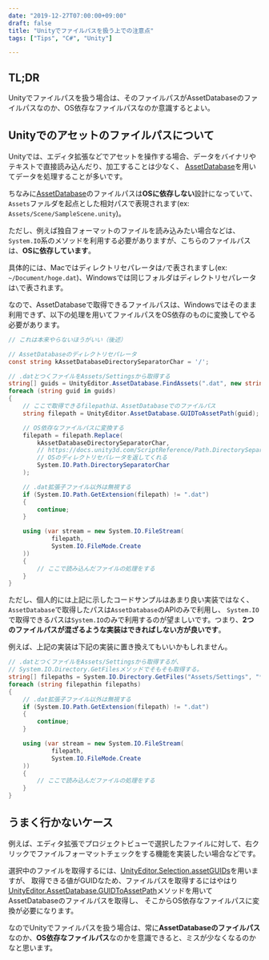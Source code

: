 ```yaml
---
date: "2019-12-27T07:00:00+09:00"
draft: false
title: "Unityでファイルパスを扱う上での注意点"
tags: ["Tips", "C#", "Unity"]

---
```


## TL;DR

Unityでファイルパスを扱う場合は、そのファイルパスがAssetDatabaseのファイルパスなのか、OS依存なファイルパスなのか意識するとよい。

## Unityでのアセットのファイルパスについて

Unityでは、エディタ拡張などでアセットを操作する場合、データをバイナリやテキストで直接読み込んだり、加工することは少なく、
[AssetDatabase](https://docs.unity3d.com/ScriptReference/AssetDatabase.html)を用いてデータを処理することが多いです。

ちなみに[AssetDatabase](https://docs.unity3d.com/ScriptReference/AssetDatabase.html)のファイルパスは**OSに依存しない**設計になっていて、
`Assets`ファルダを起点とした相対パスで表現されます(ex: `Assets/Scene/SampleScene.unity`)。

ただし、例えば独自フォーマットのファイルを読み込みたい場合などは、`System.IO`系のメソッドを利用する必要がありますが、こちらのファイルパスは、**OSに依存しています**。

具体的には、Macではディレクトリセパレータは`/`で表されますし(ex: `~/Document/hoge.dat`)、Windowsでは同じフォルダはディレクトリセパレータは`\`で表されます。

なので、AssetDatabaseで取得できるファイルパスは、Windowsではそのまま利用できず、以下の処理を用いてファイルパスをOS依存のものに変換してやる必要があります。

```cs
// これは本来やらないほうがいい（後述）

// AssetDatabaseのディレクトリセパレータ
const string kAssetDatabaseDirectorySeparatorChar = '/';

// .datとつくファイルをAssets/Settingsから取得する
string[] guids = UnityEditor.AssetDatabase.FindAssets(".dat", new string[] { "Assets/Settings" });
foreach (string guid in guids)
{
    // ここで取得できるfilepathは、AssetDatabaseでのファイルパス
    string filepath = UnityEditor.AssetDatabase.GUIDToAssetPath(guid);

    // OS依存なファイルパスに変換する
    filepath = filepath.Replace(
        kAssetDatabaseDirectorySeparatorChar,
        // https://docs.unity3d.com/ScriptReference/Path.DirectorySeparatorChar.html
        // OSのディレクトリセパレータを返してくれる
        System.IO.Path.DirectorySeparatorChar
    );

    // .dat拡張子ファイル以外は無視する
    if (System.IO.Path.GetExtension(filepath) != ".dat")
    {
        continue;
    }

    using (var stream = new System.IO.FileStream(
            filepath,
            System.IO.FileMode.Create
    ))
    {
        // ここで読み込んだファイルの処理をする
    }
}
```

ただし、個人的には上記に示したコードサンプルはあまり良い実装ではなく、`AssetDatabase`で取得したパスは`AssetDatabase`のAPIのみで利用し、
`System.IO`で取得できるパスは`System.IO`のみで利用するのが望ましいです。つまり、**2つのファイルパスが混ざるような実装はできればしない方が良いです**。

例えば、上記の実装は下記の実装に置き換えてもいいかもしれません。

```cs
// .datとつくファイルをAssets/Settingsから取得するが、
// System.IO.Directory.GetFilesメソッドでそもそも取得する。
string[] filepaths = System.IO.Directory.GetFiles("Assets/Settings", "*.dat");
foreach (string filepathin filepaths)
{
    // .dat拡張子ファイル以外は無視する
    if (System.IO.Path.GetExtension(filepath) != ".dat")
    {
        continue;
    }

    using (var stream = new System.IO.FileStream(
            filepath,
            System.IO.FileMode.Create
    ))
    {
        // ここで読み込んだファイルの処理をする
    }
}
```

## うまく行かないケース

例えば、エディタ拡張でプロジェクトビューで選択したファイルに対して、右クリックでファイルフォーマットチェックをする機能を実装したい場合などです。

選択中のファイルを取得するには、[UnityEditor.Selection.assetGUIDs](https://docs.unity3d.com/ScriptReference/Selection-assetGUIDs.html)を用いますが、
取得できる値がGUIDなため、ファイルパスを取得するにはやはり[UnityEditor.AssetDatabase.GUIDToAssetPath](https://docs.unity3d.com/ScriptReference/AssetDatabase.GUIDToAssetPath.html)メソッドを用いてAssetDatabaseのファイルパスを取得し、
そこからOS依存なファイルパスに変換が必要になります。

なのでUnityでファイルパスを扱う場合は、常に**AssetDatabaseのファイルパス**なのか、**OS依存なファイルパス**なのかを意識できると、ミスが少なくなるのかなと思います。
